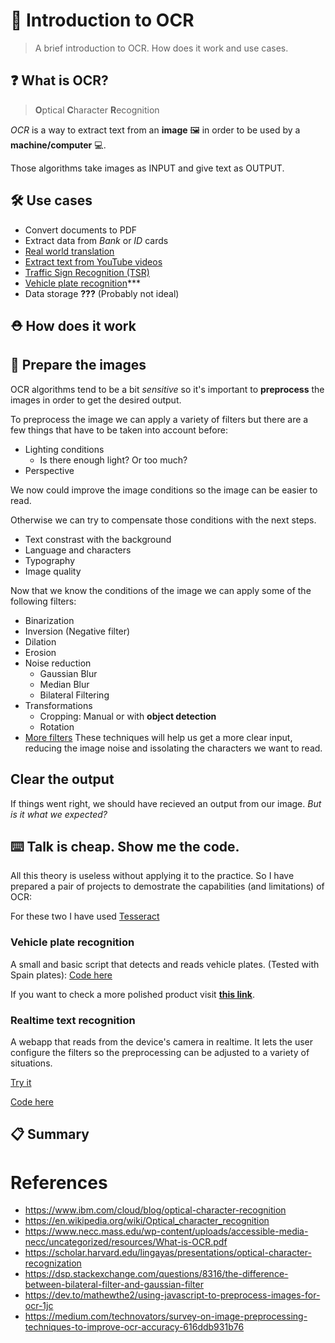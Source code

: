 # 📖 Introduction to OCR 
> A brief introduction to OCR. How does it work and use cases.


## ❓ What is OCR?

>**O**ptical **C**haracter **R**ecognition

*OCR* is a way to extract text from an **image** 🖼️ in order to be used by a **machine/computer** 💻.

Those algorithms take images as INPUT and give text as OUTPUT.

## 🛠️ Use cases

- Convert documents to PDF
- Extract data from *Bank* or *ID* cards 
- [Real world translation](https://support.google.com/translate/answer/6142483?hl=en&co=GENIE.Platform%3DAndroid)
- [Extract text from YouTube videos](https://chrome.google.com/webstore/detail/selectext-copy-text-from/gkkdmjjodidppndkbkhhknakbeflbomf?hl=en)
- [Traffic Sign Recognition (TSR)](https://www.jdpower.com/cars/shopping-guides/what-is-traffic-sign-recognition)
- [Vehicle plate recognition]()***
- Data storage **???** (Probably not ideal)

## ⛑️ How does it work


## 📸 Prepare the images

OCR algorithms tend to be a bit *sensitive* so it's important to **preprocess** the images in order to get the desired output.

To preprocess the image we can apply a variety of filters but there are a few things that have to be taken into account before:

 - Lighting conditions
    - Is there enough light? Or too much?
 - Perspective

 We now could improve the image conditions so the image can be easier to read. 
 
 Otherwise we can try to compensate those conditions with the next steps.

 - Text constrast with the background
 - Language and characters
 - Typography
 - Image quality

 Now that we know the conditions of the image we can apply some of the following filters:
 - Binarization
 - Inversion (Negative filter)
 - Dilation
 - Erosion
 - Noise reduction
    - Gaussian Blur
    - Median Blur
    - Bilateral Filtering
 - Transformations
    - Cropping: Manual or with **object detection**
    - Rotation
 - [More filters](https://medium.com/technovators/survey-on-image-preprocessing-techniques-to-improve-ocr-accuracy-616ddb931b76)
 These techniques will help us get a more clear input, reducing the image noise and issolating the characters we want to read.

## Clear the output

If things went right, we should have recieved an output from our image. *But is it what we expected?*


## ⌨️ Talk is cheap. Show me the code.

All this theory is useless without applying it to the practice.
So I have prepared a pair of projects to demostrate the capabilities (and limitations) of OCR:

For these two I have used [Tesseract](https://github.com/tesseract-ocr/tesseract)

### Vehicle plate recognition

A small and basic script that detects and reads vehicle plates. (Tested with Spain plates): [Code here](./examples/car_plates/)

If you want to check a more polished product visit 
**[this link](https://platerecognizer.com/)**.

### Realtime text recognition

A webapp that reads from the device's camera in realtime. 
It lets the user configure the filters so the preprocessing can be adjusted to a variety of situations. 

[Try it]() 

[Code here](./examples/id_recognition_web/)


## 📋 Summary

# References
 - https://www.ibm.com/cloud/blog/optical-character-recognition
 - https://en.wikipedia.org/wiki/Optical_character_recognition
 - https://www.necc.mass.edu/wp-content/uploads/accessible-media-necc/uncategorized/resources/What-is-OCR.pdf
 - https://scholar.harvard.edu/lingayas/presentations/optical-character-recognization
 - https://dsp.stackexchange.com/questions/8316/the-difference-between-bilateral-filter-and-gaussian-filter
 - https://dev.to/mathewthe2/using-javascript-to-preprocess-images-for-ocr-1jc
 - https://medium.com/technovators/survey-on-image-preprocessing-techniques-to-improve-ocr-accuracy-616ddb931b76